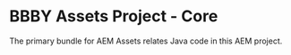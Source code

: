 # BBBY Assets Project - Core

The primary bundle for AEM Assets relates Java code in this AEM project.
